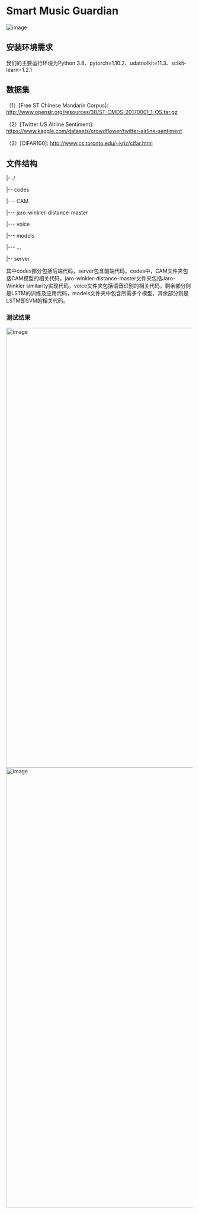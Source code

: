 # Smart Music Guardian
![image](https://user-images.githubusercontent.com/67227342/236187078-21b0929f-a751-45cb-93f3-a4afcb4e98a3.png)

## 安装环境需求
我们的主要运行环境为Python 3.8、pytorch=1.10.2、udatoolkit=11.3、scikit-learn=1.2.1

## 数据集
（1）[Free ST Chinese Mandarin Corpus]: http://www.openslr.org/resources/38/ST-CMDS-20170001_1-OS.tar.gz  
   
（2）[Twitter US Airline Sentiment]: https://www.kaggle.com/datasets/crowdflower/twitter-airline-sentiment   


（3）[CIFAR100]: http://www.cs.toronto.edu/~kriz/cifar.html  


## 文件结构
|- ./  

|-- codes  

|--- CAM  

|--- jaro-winkler-distance-master  

|--- voice  

|--- models  

|--- ...  

|-- server  


其中codes部分包括后端代码，server包含前端代码。codes中，CAM文件夹包括CAM模型的相关代码，jaro-winkler-distance-master文件夹包括Jaro-Winkler similarity实现代码，voice文件夹包括语音识别的相关代码，剩余部分则是LSTM的训练及应用代码，models文件夹中包含所需多个模型，其余部分则是LSTM即SVM的相关代码。

### 测试结果
<img width="1184" alt="image" src="https://user-images.githubusercontent.com/67227342/236192799-d041defa-c95e-450f-ada8-6cfc9f8a3779.png">
<img width="1186" alt="image" src="https://user-images.githubusercontent.com/67227342/236192884-dd41bf2f-d2e6-4015-acab-08ca3b483379.png">


